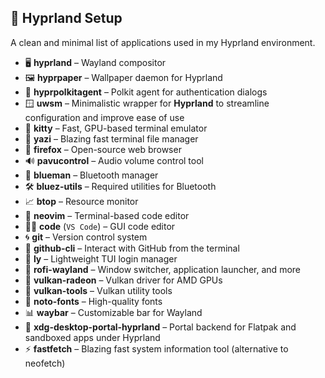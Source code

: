 ## 🌿 Hyprland Setup  
A clean and minimal list of applications used in my Hyprland environment.

- 🖥️ **hyprland** – Wayland compositor  
- 🖼️ **hyprpaper** – Wallpaper daemon for Hyprland  
- 🔐 **hyprpolkitagent** – Polkit agent for authentication dialogs  
- 🪟 **uwsm** – Minimalistic wrapper for **Hyprland** to streamline configuration and improve ease of use  
- 🧾 **kitty** – Fast, GPU-based terminal emulator  
- 📁 **yazi** – Blazing fast terminal file manager  
- 🦊 **firefox** – Open-source web browser  
- 🔊 **pavucontrol** – Audio volume control tool  
- 🔵 **blueman** – Bluetooth manager  
- 🛠️ **bluez-utils** – Required utilities for Bluetooth  
- 📈 **btop** – Resource monitor  
- 🧠 **neovim** – Terminal-based code editor  
- 🧑‍💻 **code** (`VS Code`) – GUI code editor  
- 🌀 **git** – Version control system  
- 🐙 **github-cli** – Interact with GitHub from the terminal  
- 🔑 **ly** – Lightweight TUI login manager  
- 🎯 **rofi-wayland** – Window switcher, application launcher, and more  
- 🧱 **vulkan-radeon** – Vulkan driver for AMD GPUs  
- 🔧 **vulkan-tools** – Vulkan utility tools  
- 📝 **noto-fonts** – High-quality fonts  
- 📊 **waybar** – Customizable bar for Wayland  
- 🔌 **xdg-desktop-portal-hyprland** – Portal backend for Flatpak and sandboxed apps under Hyprland  
- ⚡ **fastfetch** – Blazing fast system information tool (alternative to neofetch)  
